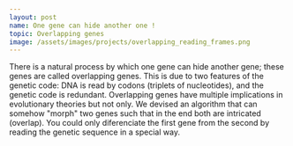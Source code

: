 ```yaml
---
layout: post
name: One gene can hide another one !
topic: Overlapping genes
image: /assets/images/projects/overlapping_reading_frames.png
---
```

There is a natural process by which one gene can hide another gene; these genes
are called overlapping genes. This is due to two features of the genetic code:
DNA is read by codons (triplets of nucleotides), and the genetic code is
redundant. Overlapping genes have multiple implications in evolutionary theories
but not only. We devised an algorithm that can somehow "morph" two genes such
that in the end both are intricated (overlap). You could only diferenciate the
first gene from the second by reading the genetic sequence in a special way.
